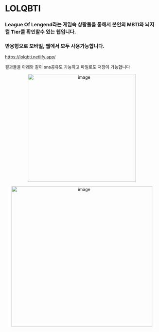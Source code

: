 # LOLQBTI

### League Of Lengend라는 게임속 상황들을 통해서 본인의 MBTI와 뇌지컬 Tier를 확인할수 있는 웹입니다.
### 반응형으로 모바일, 웹에서 모두 사용가능합니다.

https://lolqbti.netlify.app/

결과들을 아래와 같이 sns공유도 가능하고 파일로도 저장이 가능합니다

<p align="center"><img width="355" alt="image" src="https://user-images.githubusercontent.com/103626175/180142216-f43f224a-a752-42bf-977a-9ac12a847f28.png">
</p>
<p align="center"><img width="463" alt="image" src="https://user-images.githubusercontent.com/103626175/180141672-a8fa6fd2-d408-4907-bfec-f90a456e56f8.png"></p>


